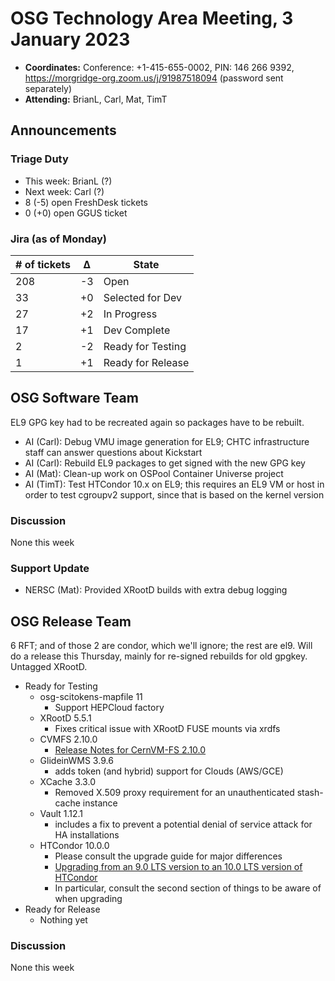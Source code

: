 # OSG Technology Area Meeting, 3 January 2023

-   **Coordinates:** Conference: +1-415-655-0002, PIN: 146 266 9392,
    <https://morgridge-org.zoom.us/j/91987518094> (password sent separately)
-   **Attending:** BrianL, Carl, Mat, TimT

## Announcements

### Triage Duty

-   This week: BrianL (?)
-   Next week: Carl (?)
-   8 (-5) open FreshDesk tickets
-   0 (+0) open GGUS ticket

### Jira (as of Monday)

| # of tickets | &Delta; | State             |
|--------------|---------|-------------------|
| 208          | -3      | Open              |
| 33           | +0      | Selected for Dev  |
| 27           | +2      | In Progress       |
| 17           | +1      | Dev Complete      |
| 2            | -2      | Ready for Testing |
| 1            | +1      | Ready for Release |

## OSG Software Team

EL9 GPG key had to be recreated again so packages have to be rebuilt.


-   AI (Carl): Debug VMU image generation for EL9;
    CHTC infrastructure staff can answer questions about Kickstart
-   AI (Carl): Rebuild EL9 packages to get signed with the new GPG key
-   AI (Mat): Clean-up work on OSPool Container Universe project
-   AI (TimT): Test HTCondor 10.x on EL9; this requires an EL9 VM or host in order to test cgroupv2 support,
    since that is based on the kernel version

### Discussion

None this week

### Support Update

-   NERSC (Mat): Provided XRootD builds with extra debug logging

## OSG Release Team

6 RFT; and of those 2 are condor, which we'll ignore; the rest are el9.
Will do a release this Thursday, mainly for re-signed rebuilds for old gpgkey.
Untagged XRootD.

-   Ready for Testing
    -   osg-scitokens-mapfile 11
        -   Support HEPCloud factory
    -   XRootD 5.5.1
        -   Fixes critical issue with XRootD FUSE mounts via xrdfs
    -   CVMFS 2.10.0
        -   [Release Notes for CernVM-FS 2.10.0](https://cvmfs.readthedocs.io/en/2.10/cpt-releasenotes.html)
    -   GlideinWMS 3.9.6
        -   adds token (and hybrid) support for Clouds (AWS/GCE)
    -   XCache 3.3.0
        -   Removed X.509 proxy requirement for an unauthenticated stash-cache
      instance
    -   Vault 1.12.1
        -   includes a fix to prevent a potential denial of service attack
      for HA installations
    -   HTCondor 10.0.0
        -   Please consult the upgrade guide for major differences
        -   [Upgrading from an 9.0 LTS version to an 10.0 LTS version of HTCondor](https://htcondor.readthedocs.io/en/v10_0/version-history/upgrading-from-9-0-to-10-0-versions.html)
        -   In particular, consult the second section of things to be aware of when
      upgrading
-   Ready for Release
    -   Nothing yet

### Discussion


None this week

